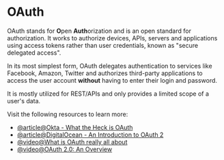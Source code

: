 # OAuth

OAuth stands for **O**pen **Auth**orization and is an open standard for authorization. It works to authorize devices, APIs, servers and applications using access tokens rather than user credentials, known as "secure delegated access".

In its most simplest form, OAuth delegates authentication to services like Facebook, Amazon, Twitter and authorizes third-party applications to access the user account **without** having to enter their login and password.

It is mostly utilized for REST/APIs and only provides a limited scope of a user's data.

Visit the following resources to learn more:

- [@article@Okta - What the Heck is OAuth](https://developer.okta.com/blog/2017/06/21/what-the-heck-is-oauth)
- [@article@DigitalOcean - An Introduction to OAuth 2](https://www.digitalocean.com/community/tutorials/an-introduction-to-oauth-2)
- [@video@What is OAuth really all about](https://www.youtube.com/watch?v=t4-416mg6iU)
- [@video@OAuth 2.0: An Overview](https://www.youtube.com/watch?v=CPbvxxslDTU)
